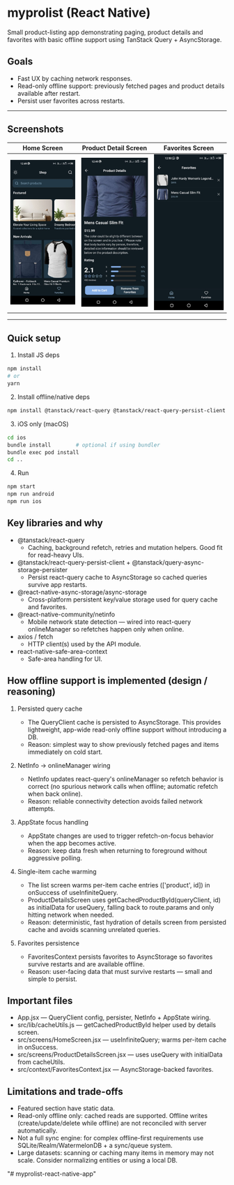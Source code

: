 # myprolist (React Native)

Small product-listing app demonstrating paging, product details and favorites with basic offline support using TanStack Query + AsyncStorage.

## Goals
- Fast UX by caching network responses.
- Read-only offline support: previously fetched pages and product details available after restart.
- Persist user favorites across restarts.

---

## Screenshots

| Home Screen | Product Detail Screen | Favorites Screen |
|:------------:|:--------:|:------------:|
| ![Home](assets/prolist1.jpg) | ![Product Detail](assets/prolist2.jpg) | ![Favorites](assets/prolist3.jpg) |


---

## Quick setup

1. Install JS deps
```sh
npm install
# or
yarn
```

2. Install offline/native deps
```sh
npm install @tanstack/react-query @tanstack/react-query-persist-client @tanstack/query-async-storage-persister @react-native-async-storage/async-storage @react-native-community/netinfo axios
```

3. iOS only (macOS)
```sh
cd ios
bundle install        # optional if using bundler
bundle exec pod install
cd ..
```

4. Run
```sh
npm start
npm run android
npm run ios
```

## Key libraries and why

- @tanstack/react-query
  - Caching, background refetch, retries and mutation helpers. Good fit for read-heavy UIs.
- @tanstack/react-query-persist-client + @tanstack/query-async-storage-persister
  - Persist react-query cache to AsyncStorage so cached queries survive app restarts.
- @react-native-async-storage/async-storage
  - Cross-platform persistent key/value storage used for query cache and favorites.
- @react-native-community/netinfo
  - Mobile network state detection — wired into react-query onlineManager so refetches happen only when online.
- axios / fetch
  - HTTP client(s) used by the API module.
- react-native-safe-area-context
  - Safe-area handling for UI.

## How offline support is implemented (design / reasoning)

1. Persisted query cache
   - The QueryClient cache is persisted to AsyncStorage. This provides lightweight, app-wide read-only offline support without introducing a DB.
   - Reason: simplest way to show previously fetched pages and items immediately on cold start.

2. NetInfo → onlineManager wiring
   - NetInfo updates react-query's onlineManager so refetch behavior is correct (no spurious network calls when offline; automatic refetch when back online).
   - Reason: reliable connectivity detection avoids failed network attempts.

3. AppState focus handling
   - AppState changes are used to trigger refetch-on-focus behavior when the app becomes active.
   - Reason: keep data fresh when returning to foreground without aggressive polling.

4. Single-item cache warming
   - The list screen warms per-item cache entries (['product', id]) in onSuccess of useInfiniteQuery.
   - ProductDetailsScreen uses getCachedProductById(queryClient, id) as initialData for useQuery, falling back to route.params and only hitting network when needed.
   - Reason: deterministic, fast hydration of details screen from persisted cache and avoids scanning unrelated queries.

5. Favorites persistence
   - FavoritesContext persists favorites to AsyncStorage so favorites survive restarts and are available offline.
   - Reason: user-facing data that must survive restarts — small and simple to persist.


## Important files
- App.jsx — QueryClient config, persister, NetInfo + AppState wiring.
- src/lib/cacheUtils.js — getCachedProductById helper used by details screen.
- src/screens/HomeScreen.jsx — useInfiniteQuery; warms per-item cache in onSuccess.
- src/screens/ProductDetailsScreen.jsx — uses useQuery with initialData from cacheUtils.
- src/context/FavoritesContext.jsx — AsyncStorage-backed favorites.

## Limitations and trade-offs
- Featured section have static data.
- Read-only offline only: cached reads are supported. Offline writes (create/update/delete while offline) are not reconciled with server automatically.
- Not a full sync engine: for complex offline-first requirements use SQLite/Realm/WatermelonDB + a sync/queue system.
- Large datasets: scanning or caching many items in memory may not scale. Consider normalizing entities or using a local DB.



"# myprolist-react-native-app" 
